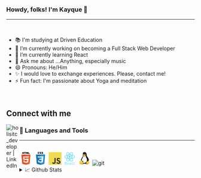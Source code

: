 ### Howdy, folks! I'm Kayque :wave:
---
<br/>

- :books: I'm studying at Driven Education
- 🔭 I’m currently working on becoming a Full Stack Web Developer
- 🌱 I’m currently learning React
- :speech_balloon: Ask me about ...Anything, especially music
- 😄 Pronouns: He/Him
- :sparkles: I would love to exchange experiences. Please, contact me!
- ⚡ Fun fact: I'm passionate about Yoga and meditation

<br/>

## Connect with me

<a href="https://www.linkedin.com/in/kayque-coelho-5aa777229/"><img align="left" alt="holisitc_developer | LinkedIn" width="35px" src="https://cdn.jsdelivr.net/npm/simple-icons@v3/icons/linkedin.svg"/></a>


### :wrench: Languages and Tools
---
<br>
 
<img src="https://raw.githubusercontent.com/devicons/devicon/master/icons/html5/html5-original-wordmark.svg" alt="html5" width="35px" height="35px"/>
<img src="https://raw.githubusercontent.com/devicons/devicon/master/icons/css3/css3-original-wordmark.svg" alt="css3" width="35px" height="35px"/>
<img src="https://raw.githubusercontent.com/devicons/devicon/master/icons/javascript/javascript-original.svg" alt="JavaScript"  width="35px" height="35px"/>
<img src="https://raw.githubusercontent.com/devicons/devicon/master/icons/react/react-original-wordmark.svg" alt="react" width="35px" height="35px"/> 
<img src="https://raw.githubusercontent.com/devicons/devicon/master/icons/linux/linux-original.svg" alt="linux" width="35px" height="35px"/> 
<img src="https://www.vectorlogo.zone/logos/git-scm/git-scm-icon.svg" alt="git" width="35px" height="35px"/>

<br/>

<details closed>
<summary>📈 Github Stats</summary>
<p>&nbsp;<img align="center" src="https://github-readme-stats.vercel.app/api?username=tieskay&show_icons=true&locale=en" alt="tieskay" /></p>
<img align="center" alt="Top Languages" src="https://github-readme-stats.vercel.app/api/top-langs/?username=tieskay" /></p>

<br/>
</details>
